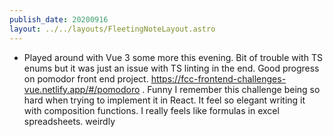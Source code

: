 ```yaml
---
publish_date: 20200916
layout: ../../layouts/FleetingNoteLayout.astro
---
```

- Played around with Vue 3 some more this evening. Bit of trouble with TS enums but it was just an issue with TS linting in the end. Good progress on pomodor front end project. https://fcc-frontend-challenges-vue.netlify.app/#/pomodoro . Funny I remember this challenge being so hard when trying to implement it in React. It feel so elegant writing it with composition functions. I really feels like formulas in excel spreadsheets. weirdly
